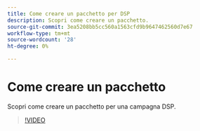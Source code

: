 ```yaml
---
title: Come creare un pacchetto per DSP
description: Scopri come creare un pacchetto.
source-git-commit: 3ea5208bb5cc560a1563cfd9b9647462560d7e67
workflow-type: tm+mt
source-wordcount: '28'
ht-degree: 0%

---
```


# Come creare un pacchetto

Scopri come creare un pacchetto per una campagna DSP.

>[!VIDEO](https://video.tv.adobe.com/v/339257)
